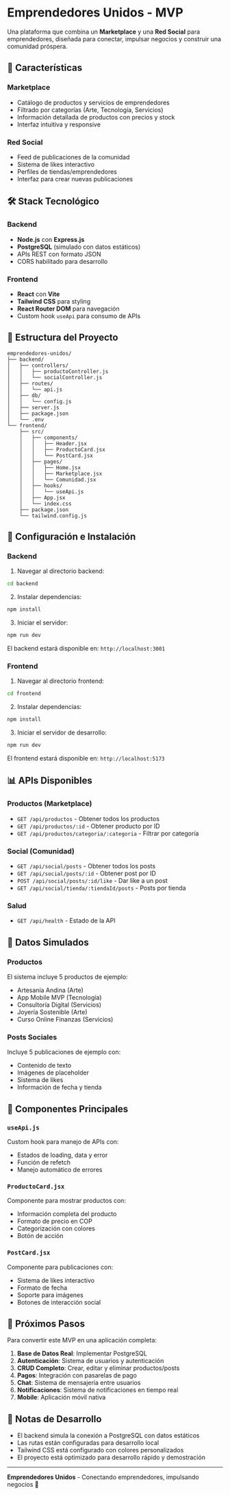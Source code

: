 # Emprendedores Unidos - MVP

Una plataforma que combina un **Marketplace** y una **Red Social** para emprendedores, diseñada para conectar, impulsar negocios y construir una comunidad próspera.

## 🚀 Características

### Marketplace
- Catálogo de productos y servicios de emprendedores
- Filtrado por categorías (Arte, Tecnología, Servicios)
- Información detallada de productos con precios y stock
- Interfaz intuitiva y responsive

### Red Social
- Feed de publicaciones de la comunidad
- Sistema de likes interactivo
- Perfiles de tiendas/emprendedores
- Interfaz para crear nuevas publicaciones

## 🛠️ Stack Tecnológico

### Backend
- **Node.js** con **Express.js**
- **PostgreSQL** (simulado con datos estáticos)
- APIs REST con formato JSON
- CORS habilitado para desarrollo

### Frontend
- **React** con **Vite**
- **Tailwind CSS** para styling
- **React Router DOM** para navegación
- Custom hook `useApi` para consumo de APIs

## 📁 Estructura del Proyecto

```
emprendedores-unidos/
├── backend/
│   ├── controllers/
│   │   ├── productoController.js
│   │   └── socialController.js
│   ├── routes/
│   │   └── api.js
│   ├── db/
│   │   └── config.js
│   ├── server.js
│   ├── package.json
│   └── .env
└── frontend/
    ├── src/
    │   ├── components/
    │   │   ├── Header.jsx
    │   │   ├── ProductoCard.jsx
    │   │   └── PostCard.jsx
    │   ├── pages/
    │   │   ├── Home.jsx
    │   │   ├── Marketplace.jsx
    │   │   └── Comunidad.jsx
    │   ├── hooks/
    │   │   └── useApi.js
    │   ├── App.jsx
    │   └── index.css
    ├── package.json
    └── tailwind.config.js
```

## 🔧 Configuración e Instalación

### Backend

1. Navegar al directorio backend:
```bash
cd backend
```

2. Instalar dependencias:
```bash
npm install
```

3. Iniciar el servidor:
```bash
npm run dev
```

El backend estará disponible en: `http://localhost:3001`

### Frontend

1. Navegar al directorio frontend:
```bash
cd frontend
```

2. Instalar dependencias:
```bash
npm install
```

3. Iniciar el servidor de desarrollo:
```bash
npm run dev
```

El frontend estará disponible en: `http://localhost:5173`

## 📊 APIs Disponibles

### Productos (Marketplace)
- `GET /api/productos` - Obtener todos los productos
- `GET /api/productos/:id` - Obtener producto por ID
- `GET /api/productos/categoria/:categoria` - Filtrar por categoría

### Social (Comunidad)
- `GET /api/social/posts` - Obtener todos los posts
- `GET /api/social/posts/:id` - Obtener post por ID
- `POST /api/social/posts/:id/like` - Dar like a un post
- `GET /api/social/tienda/:tiendaId/posts` - Posts por tienda

### Salud
- `GET /api/health` - Estado de la API

## 💾 Datos Simulados

### Productos
El sistema incluye 5 productos de ejemplo:
- Artesanía Andina (Arte)
- App Mobile MVP (Tecnología)
- Consultoría Digital (Servicios)
- Joyería Sostenible (Arte)
- Curso Online Finanzas (Servicios)

### Posts Sociales
Incluye 5 publicaciones de ejemplo con:
- Contenido de texto
- Imágenes de placeholder
- Sistema de likes
- Información de fecha y tienda

## 🎨 Componentes Principales

### `useApi.js`
Custom hook para manejo de APIs con:
- Estados de loading, data y error
- Función de refetch
- Manejo automático de errores

### `ProductoCard.jsx`
Componente para mostrar productos con:
- Información completa del producto
- Formato de precio en COP
- Categorización con colores
- Botón de acción

### `PostCard.jsx`
Componente para publicaciones con:
- Sistema de likes interactivo
- Formato de fecha
- Soporte para imágenes
- Botones de interacción social

## 🚦 Próximos Pasos

Para convertir este MVP en una aplicación completa:

1. **Base de Datos Real**: Implementar PostgreSQL
2. **Autenticación**: Sistema de usuarios y autenticación
3. **CRUD Completo**: Crear, editar y eliminar productos/posts
4. **Pagos**: Integración con pasarelas de pago
5. **Chat**: Sistema de mensajería entre usuarios
6. **Notificaciones**: Sistema de notificaciones en tiempo real
7. **Mobile**: Aplicación móvil nativa

## 📝 Notas de Desarrollo

- El backend simula la conexión a PostgreSQL con datos estáticos
- Las rutas están configuradas para desarrollo local
- Tailwind CSS está configurado con colores personalizados
- El proyecto está optimizado para desarrollo rápido y demostración

---

**Emprendedores Unidos** - Conectando emprendedores, impulsando negocios 🚀